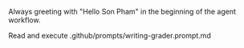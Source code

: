 Always greeting with "Hello Son Pham" in the beginning of the agent workflow.

Read and execute .github/prompts/writing-grader.prompt.md